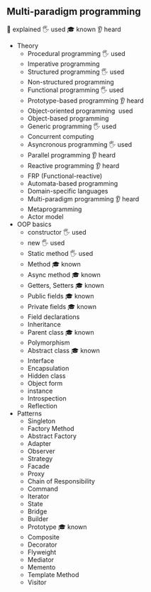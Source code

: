 ## Multi-paradigm programming
🙋 explained
🖐️ used
🎓 known
👂 heard
- Theory
  - Procedural programming 🖐️ used
  - Imperative programming
  - Structured programming 🖐️ used
  - Non-structured programming
  - Functional programming 🖐️ used
  - Prototype-based programming 👂 heard
  - Object-oriented programming ️ used
  - Object-based programming 
  - Generic programming 🖐️ used
  - Concurrent computing
  - Asyncronous programming 🖐️ used
  - Parallel programming 👂 heard
  - Reactive programming 👂 heard
  - FRP (Functional-reactive)
  - Automata-based programming
  - Domain-specific languages
  - Multi-paradigm programming 👂 heard
  - Metaprogramming 
  - Actor model
- OOP basics
  - constructor 🖐️ used
  - new 🖐️ used
  - Static method 🖐️ used
  - Method 🎓 known
  - Async method 🎓 known
  - Getters, Setters 🎓 known
  - Public fields 🎓 known
  - Private fields 🎓 known
  - Field declarations
  - Inheritance
  - Parent class 🎓 known
  - Polymorphism
  - Abstract class 🎓 known
  - Interface
  - Encapsulation
  - Hidden class
  - Object form
  - instance
  - Introspection
  - Reflection
- Patterns
  - Singleton
  - Factory Method
  - Abstract Factory
  - Adapter
  - Observer
  - Strategy
  - Facade
  - Proxy
  - Chain of Responsibility
  - Command
  - Iterator
  - State
  - Bridge
  - Builder
  - Prototype 🎓 known
  - Composite
  - Decorator
  - Flyweight
  - Mediator
  - Memento
  - Template Method
  - Visitor

